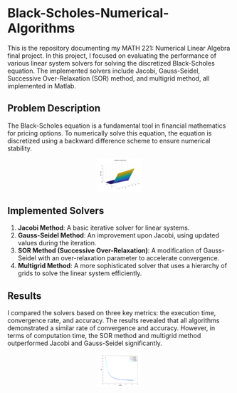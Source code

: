 # Black-Scholes-Numerical-Algorithms

This is the repository documenting my MATH 221: Numerical Linear Algebra final project. In this project, I focused on evaluating the performance of various linear system solvers for solving the discretized Black-Scholes equation. The implemented solvers include Jacobi, Gauss-Seidel, Successive Over-Relaxation (SOR) method, and multigrid method, all implemented in Matlab.

## Problem Description

The Black-Scholes equation is a fundamental tool in financial mathematics for pricing options. To numerically solve this equation, the equation is discretized using a backward difference scheme to ensure numerical stability.

<p align="center">
    <img src="Images/SamplePlot.png" alt="Neural Network Architecture" width="20%" style="display: block; margin: auto;"/>
</p>

## Implemented Solvers

1. **Jacobi Method**: A basic iterative solver for linear systems.
2. **Gauss-Seidel Method**: An improvement upon Jacobi, using updated values during the iteration.
3. **SOR Method (Successive Over-Relaxation)**: A modification of Gauss-Seidel with an over-relaxation parameter to accelerate convergence.
4. **Multigrid Method**: A more sophisticated solver that uses a hierarchy of grids to solve the linear system efficiently.

## Results

I compared the solvers based on three key metrics: the execution time, convergence rate, and accuracy. The results revealed that all algorithms demonstrated a similar rate of convergence and accuracy. However, in terms of computation time, the SOR method and multigrid method outperformed Jacobi and Gauss-Seidel significantly.

<p align="center">
    <img src="Images/RelativeConvergence.png" alt="Neural Network Architecture" width="20%" style="display: block; margin: auto;"/>
</p>



